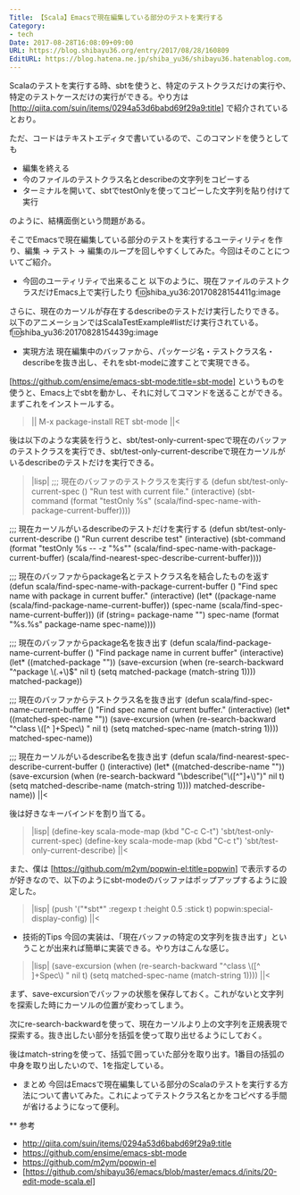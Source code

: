 ```yaml
---
Title: 【Scala】Emacsで現在編集している部分のテストを実行する
Category:
- tech
Date: 2017-08-28T16:08:09+09:00
URL: https://blog.shibayu36.org/entry/2017/08/28/160809
EditURL: https://blog.hatena.ne.jp/shiba_yu36/shibayu36.hatenablog.com/atom/entry/8599973812292809663
---
```


Scalaのテストを実行する時、sbtを使うと、特定のテストクラスだけの実行や、特定のテストケースだけの実行ができる。やり方は[http://qiita.com/suin/items/0294a53d6babd69f29a9:title] で紹介されているとおり。

ただ、コードはテキストエディタで書いているので、このコマンドを使うとしても

- 編集を終える
- 今のファイルのテストクラス名とdescribeの文字列をコピーする
- ターミナルを開いて、sbtでtestOnlyを使ってコピーした文字列を貼り付けて実行

のように、結構面倒という問題がある。

そこでEmacsで現在編集している部分のテストを実行するユーティリティを作り、編集 -> テスト -> 編集のループを回しやすくしてみた。今回はそのことについてご紹介。

* 今回のユーティリティで出来ること
以下のように、現在ファイルのテストクラスだけEmacs上で実行したり
f:id:shiba_yu36:20170828154411g:image

さらに、現在のカーソルが存在するdescribeのテストだけ実行したりできる。以下のアニメーションではScalaTestExample#listだけ実行されている。
f:id:shiba_yu36:20170828154439g:image

* 実現方法
現在編集中のバッファから、パッケージ名・テストクラス名・describeを抜き出し、それをsbt-modeに渡すことで実現できる。

[https://github.com/ensime/emacs-sbt-mode:title=sbt-mode] というものを使うと、Emacs上でsbtを動かし、それに対してコマンドを送ることができる。まずこれをインストールする。

>||
M-x package-install RET sbt-mode
||<

後は以下のような実装を行うと、sbt/test-only-current-specで現在のバッファのテストクラスを実行でき、sbt/test-only-current-describeで現在カーソルがいるdescribeのテストだけを実行できる。

>|lisp|
;;; 現在のバッファのテストクラスを実行する
(defun sbt/test-only-current-spec ()
  "Run test with current file."
  (interactive)
  (sbt-command
   (format "testOnly %s" (scala/find-spec-name-with-package-current-buffer))))

;;; 現在カーソルがいるdescribeのテストだけを実行する
(defun sbt/test-only-current-describe ()
  "Run current describe test"
  (interactive)
  (sbt-command
   (format "testOnly %s -- -z \"%s\""
           (scala/find-spec-name-with-package-current-buffer)
           (scala/find-nearest-spec-describe-current-buffer))))

;;; 現在のバッファからpackage名とテストクラス名を結合したものを返す
(defun scala/find-spec-name-with-package-current-buffer ()
  "Find spec name with package in current buffer."
  (interactive)
  (let* ((package-name (scala/find-package-name-current-buffer))
         (spec-name (scala/find-spec-name-current-buffer)))
    (if (string= package-name "")
        spec-name
      (format "%s.%s" package-name spec-name))))

;;; 現在のバッファからpackage名を抜き出す
(defun scala/find-package-name-current-buffer ()
  "Find package name in current buffer"
  (interactive)
  (let* ((matched-package ""))
    (save-excursion
      (when (re-search-backward "^package \\(.+\\)$" nil t)
        (setq matched-package (match-string 1))))
    matched-package))

;;; 現在のバッファからテストクラス名を抜き出す
(defun scala/find-spec-name-current-buffer ()
  "Find spec name of current buffer."
  (interactive)
  (let* ((matched-spec-name ""))
    (save-excursion
      (when (re-search-backward "^class \\([^ ]+Spec\\) " nil t)
        (setq matched-spec-name (match-string 1))))
    matched-spec-name))

;;; 現在カーソルがいるdescribe名を抜き出す
(defun scala/find-nearest-spec-describe-current-buffer ()
  (interactive)
  (let* ((matched-describe-name ""))
    (save-excursion
      (when (re-search-backward "\\bdescribe(\"\\([^\"]+\\\)\")" nil t)
        (setq matched-describe-name (match-string 1))))
    matched-describe-name))
||<

後は好きなキーバインドを割り当てる。

>|lisp|
(define-key scala-mode-map (kbd "C-c C-t") 'sbt/test-only-current-spec)
(define-key scala-mode-map (kbd "C-c t") 'sbt/test-only-current-describe)
||<

また、僕は [https://github.com/m2ym/popwin-el:title=popwin] で表示するのが好きなので、以下のようにsbt-modeのバッファはポップアップするように設定した。

>|lisp|
(push '("\*sbt\*" :regexp t :height 0.5 :stick t) popwin:special-display-config)
||<

* 技術的Tips
今回の実装は、「現在バッファの特定の文字列を抜き出す」ということが出来れば簡単に実装できる。やり方はこんな感じ。

>|lisp|
(save-excursion
  (when (re-search-backward "^class \\([^ ]+Spec\\) " nil t)
    (setq matched-spec-name (match-string 1))))
||<

まず、save-excursionでバッファの状態を保存しておく。これがないと文字列を探索した時にカーソルの位置が変わってしまう。

次にre-search-backwardを使って、現在カーソルより上の文字列を正規表現で探索する。抜き出したい部分を括弧を使って取り出せるようにしておく。

後はmatch-stringを使って、括弧で囲っていた部分を取り出す。1番目の括弧の中身を取り出したいので、1を指定している。

* まとめ
今回はEmacsで現在編集している部分のScalaのテストを実行する方法について書いてみた。これによってテストクラス名とかをコピペする手間が省けるようになって便利。

** 参考
- http://qiita.com/suin/items/0294a53d6babd69f29a9:title
- https://github.com/ensime/emacs-sbt-mode
- https://github.com/m2ym/popwin-el
- [https://github.com/shibayu36/emacs/blob/master/emacs.d/inits/20-edit-mode-scala.el]

